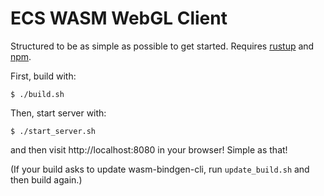 # ECS WASM WebGL Client

Structured to be as simple as possible to get started. Requires [rustup](https://www.rust-lang.org/en-US/install.html) and [npm](https://nodejs.org/en/).

First, build with:

```
$ ./build.sh
```

Then, start server with:

```
$ ./start_server.sh
```

and then visit http://localhost:8080 in your browser! Simple as that!

(If your build asks to update wasm-bindgen-cli, run `update_build.sh` and then build again.)
